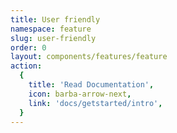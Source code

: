 ```yaml
---
title: User friendly
namespace: feature
slug: user-friendly
order: 0
layout: components/features/feature
action:
  {
    title: 'Read Documentation',
    icon: barba-arrow-next,
    link: 'docs/getstarted/intro',
  }
---
```

